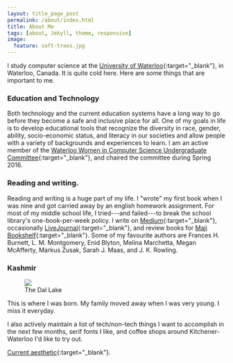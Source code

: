 ```yaml
---
layout: title_page_post
permalink: /about/index.html
title: About Me
tags: [about, Jekyll, theme, responsive]
image:
  feature: soft-trees.jpg
---
```

I study computer science at the [University of Waterloo](https://uwaterloo.ca/){:target="_blank"}, in Waterloo, Canada. It is quite cold here. Here are some things that are important to me.

### Education and Technology

Both technology and the current education systems have a long way to go before they become a safe and inclusive place for all. One of my goals in life is to develop educational tools that recognize the diversity in race, gender, ability, socio-economic status, and literacy in our societies and allow people with a variety of backgrounds and experiences to learn. I am an active member of the [Waterloo Women in Computer Science Undergraduate Committee](http://wics.uwaterloo.ca/){:target="_blank"}, and chaired the committee during Spring 2016.

### Reading and writing.

Reading and writing is a huge part of my life. I "wrote" my first book when I was nine and got carried away by an english homework assignment. For most of my middle school life, I tried---and failed---to break the school library's one-book-per-week policy. I write on [Medium](https://medium.com/@arshia__){:target="_blank"}, occasionally [LiveJournal](http://arshia-mufti.livejournal.com/){:target="_blank"}, and review books for [Maji Bookshelf](http://majibookshelf.blogspot.ca/){:target="_blank"}. Some of my favourite authors are Frances H. Burnett, L. M. Montgomery, Enid Blyton, Melina Marchetta, Megan McAfferty, Markus Zusak, Sarah J. Maas, and J. K. Rowling.

### Kashmir

<figure>
    <img src="http://inapcache.boston.com/universal/site_graphics/blogs/bigpicture/kashmir/bp1.jpg">
    <figcaption>The Dal Lake</figcaption>
</figure>

This is where I was born. My family moved away when I was very young. I miss it everyday.

I also actively maintain a list of tech/non-tech things I want to accomplish in the next few months, serif fonts I like, and coffee shops around Kitchener-Waterloo I'd like to try out.

[Current aesthetic](http://www.imdb.com/title/tt1988386/){:target="_blank"}.

